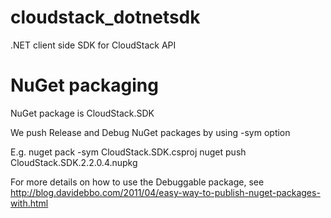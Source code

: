 cloudstack_dotnetsdk
====================

.NET client side SDK for CloudStack API



NuGet packaging
===============

NuGet package is CloudStack.SDK

We push Release and Debug NuGet packages by using -sym option

E.g. 
nuget pack -sym CloudStack.SDK.csproj
nuget push CloudStack.SDK.2.2.0.4.nupkg

For more details on how to use the Debuggable package, see http://blog.davidebbo.com/2011/04/easy-way-to-publish-nuget-packages-with.html
